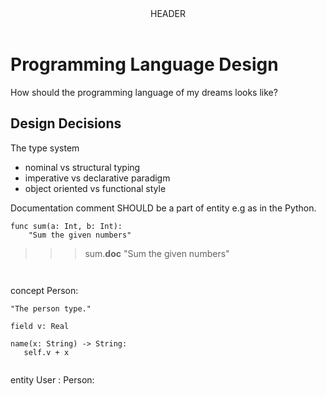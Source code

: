 <!DOCTYPE html>
<head>
  <meta charset="utf8">
  <link rel="stylesheet" type="text/css" href="./assets/main.css">
  <title></title>
</head>
<body>

<div id="container">

<header>HEADER</header>

<!-- CONTENT -->
<div id="main" class="left-content">

# Programming Language Design

How should the programming language of my dreams looks like?

## Design Decisions

The type system

- nominal vs structural typing
- imperative vs declarative paradigm
- object oriented vs functional style


Documentation comment SHOULD be a part of entity e.g as in the Python.

```
func sum(a: Int, b: Int):
    "Sum the given numbers"
```


>>> sum.__doc__
>>> "Sum the given numbers"


```


```
concept Person:

    "The person type."

    field v: Real

    name(x: String) -> String:
       self.v + x

```

```
entity User : Person:
```

